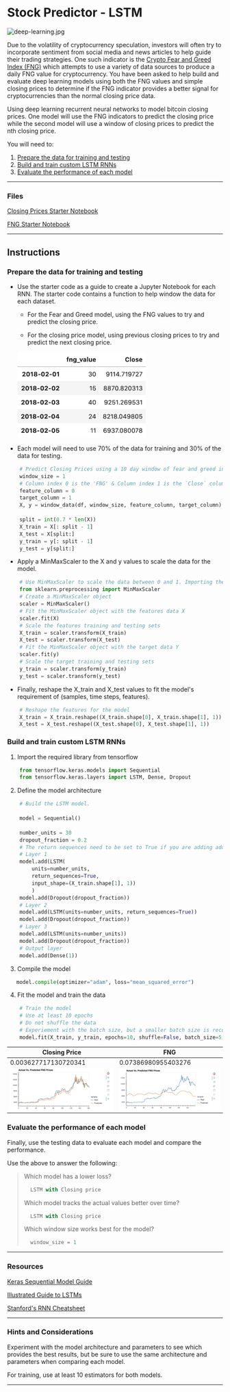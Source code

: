 # Stock Predictor - LSTM 

![deep-learning.jpg](Images/deep-learning.jpg)

Due to the volatility of cryptocurrency speculation, investors will often try to incorporate sentiment from social media and news articles to help guide their trading strategies. One such indicator is the [Crypto Fear and Greed Index (FNG)](https://alternative.me/crypto/fear-and-greed-index/) which attempts to use a variety of data sources to produce a daily FNG value for cryptocurrency. You have been asked to help build and evaluate deep learning models using both the FNG values and simple closing prices to determine if the FNG indicator provides a better signal for cryptocurrencies than the normal closing price data.

Using deep learning recurrent neural networks to model bitcoin closing prices. One model will use the FNG indicators to predict the closing price while the second model will use a window of closing prices to predict the nth closing price.

You will need to:

1. [Prepare the data for training and testing](#prepare-the-data-for-training-and-testing)
2. [Build and train custom LSTM RNNs](#build-and-train-custom-lstm-rnns)
3. [Evaluate the performance of each model](#evaluate-the-performance-of-each-model)

- - -

### Files

[Closing Prices Starter Notebook](Starter_Code/lstm_stock_predictor_closing.ipynb)

[FNG Starter Notebook](Starter_Code/lstm_stock_predictor_fng.ipynb)

- - -

## Instructions

### Prepare the data for training and testing

* Use the starter code as a guide to create a Jupyter Notebook for each RNN. The starter code contains a function to help window the data for each dataset.

    - For the Fear and Greed model, using the FNG values to try and predict the closing price. 
    
    - For the closing price model, using previous closing prices to try and predict the next closing price. 
    
     <img src="Images/data.png" width="300" /> 

* Each model will need to use 70% of the data for training and 30% of the data for testing.<br>

```python
    # Predict Closing Prices using a 10 day window of fear and greed index values and a target of the 11th day closing price
    window_size = 1
    # Column index 0 is the 'FNG' & Column index 1 is the `Close` column 
    feature_column = 0
    target_column = 1
    X, y = window_data(df, window_size, feature_column, target_column)

    split = int(0.7 * len(X))
    X_train = X[: split - 1]
    X_test = X[split:]
    y_train = y[: split - 1]
    y_test = y[split:]
```

* Apply a MinMaxScaler to the X and y values to scale the data for the model.<br>

```python
    # Use MinMaxScaler to scale the data between 0 and 1. Importing the MinMaxScaler from sklearn
    from sklearn.preprocessing import MinMaxScaler
    # Create a MinMaxScaler object
    scaler = MinMaxScaler()
    # Fit the MinMaxScaler object with the features data X
    scaler.fit(X)
    # Scale the features training and testing sets
    X_train = scaler.transform(X_train)
    X_test = scaler.transform(X_test)
    # Fit the MinMaxScaler object with the target data Y
    scaler.fit(y)
    # Scale the target training and testing sets
    y_train = scaler.transform(y_train)
    y_test = scaler.transform(y_test)
```

* Finally, reshape the X_train and X_test values to fit the model's requirement of (samples, time steps, features).<br>

```python
    # Reshape the features for the model
    X_train = X_train.reshape((X_train.shape[0], X_train.shape[1], 1))
    X_test = X_test.reshape((X_test.shape[0], X_test.shape[1], 1))
```


### Build and train custom LSTM RNNs

    
1. Import the required library from tensorflow</br>
    
```python
    from tensorflow.keras.models import Sequential
    from tensorflow.keras.layers import LSTM, Dense, Dropout
```
2. Define the model architecture</br>
   
```python
    # Build the LSTM model. 

    model = Sequential()

    number_units = 30
    dropout_fraction = 0.2
    # The return sequences need to be set to True if you are adding additional LSTM layers, but don't have to do this for the final layer. 
    # Layer 1
    model.add(LSTM(
        units=number_units,
        return_sequences=True,
        input_shape=(X_train.shape[1], 1))
        )
    model.add(Dropout(dropout_fraction))
    # Layer 2
    model.add(LSTM(units=number_units, return_sequences=True))
    model.add(Dropout(dropout_fraction))
    # Layer 3
    model.add(LSTM(units=number_units))
    model.add(Dropout(dropout_fraction))
    # Output layer
    model.add(Dense(1))
```
3. Compile the model</br>
   
```python
   model.compile(optimizer="adam", loss="mean_squared_error")
```
4. Fit the model and train the data</br>

```python
    # Train the model
    # Use at least 10 epochs
    # Do not shuffle the data
    # Experiement with the batch size, but a smaller batch size is recommended
    model.fit(X_train, y_train, epochs=10, shuffle=False, batch_size=5, verbose=1)
```  
    
 | Closing Price                       | FNG                              |
 | ----------------------------------- | ----------------------------------- |
 | 0.003627717130720341                | 0.07386980955403276                 |
 | <img src="Images/plot_close.png" width="400" />  | <img src="Images/plot_fng.png" width="400" />  |
 
 
 
### Evaluate the performance of each model

Finally, use the testing data to evaluate each model and compare the performance.

Use the above to answer the following:

> Which model has a lower loss?
> ```python
>   LSTM with Closing price
> ```
> Which model tracks the actual values better over time?
> ```python
>   LSTM with Closing price
> ```
> Which window size works best for the model?
> ```python
>   window_size = 1
> ```

- - -

### Resources

[Keras Sequential Model Guide](https://keras.io/getting-started/sequential-model-guide/)

[Illustrated Guide to LSTMs](https://towardsdatascience.com/illustrated-guide-to-lstms-and-gru-s-a-step-by-step-explanation-44e9eb85bf21)

[Stanford's RNN Cheatsheet](https://stanford.edu/~shervine/teaching/cs-230/cheatsheet-recurrent-neural-networks)

- - -

### Hints and Considerations

Experiment with the model architecture and parameters to see which provides the best results, but be sure to use the same architecture and parameters when comparing each model.

For training, use at least 10 estimators for both models.

- - -

